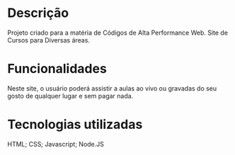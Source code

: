 # Descrição
Projeto criado para a matéria de Códigos de Alta Performance Web. Site de Cursos para Diversas áreas.
# Funcionalidades
Neste site, o usuário poderá assistir a aulas ao vivo ou gravadas do seu gosto de qualquer lugar e sem pagar nada.
# Tecnologias utilizadas
HTML;
CSS;
Javascript;
Node.JS
